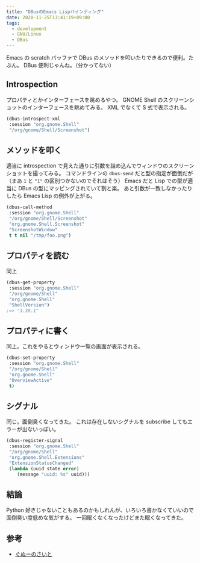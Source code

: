 ```yaml
---
title: "DBusのEmacs Lispバインディング"
date: 2020-11-25T13:41:19+09:00
tags:
  - development
  - GNU/Linux
  - DBus
---
```


Emacs の scratch バッファで DBus のメソッドを叩いたりできるので便利。たぶん。
DBus 便利じゃんね。（分かってない）

## Introspection

プロパティとかインターフェースを眺めるやつ。
GNOME Shell のスクリーンショットのインターフェースを眺めてみる。
XML でなくて S 式で表示される。

```lisp
(dbus-introspect-xml
 :session "org.gnome.Shell"
 "/org/gnome/Shell/Screenshot")
```

## メソッドを叩く

適当に introspection で見えた通りに引数を詰め込んでウィンドウのスクリーンショットを撮ってみる。
コマンドラインの `dbus-send` だと型の指定が面倒だが（まあ `1` と `"1"` の区別つかないのでそれはそう）
Emacs だと Lisp での型が適当に DBus の型にマッピングされていて割と楽。
あと引数が一致しなかったりしたら Emacs Lisp の例外が上がる。

```lisp
(dbus-call-method
 :session "org.gnome.Shell"
 "/org/gnome/Shell/Screenshot"
 "org.gnome.Shell.Screenshot"
 "ScreenshotWindow"
 t t nil "/tmp/foo.png")
```

## プロパティを読む

同上

```lisp
(dbus-get-property
 :session "org.gnome.Shell"
 "/org/gnome/Shell"
 "org.gnome.Shell"
 "ShellVersion")
;=> "3.38.1"
```

## プロパティに書く

同上。これをやるとウィンドウ一覧の画面が表示される。

```lisp
(dbus-set-property
 :session "org.gnome.Shell"
 "/org/gnome/Shell"
 "org.gnome.Shell"
 "OverviewActive"
 t)
```

## シグナル

同じ。面倒臭くなってきた。
これは存在しないシグナルを subscribe してもエラーが出ないっぽい。

```lisp
(dbus-register-signal
 :session "org.gnome.Shell"
 "/org/gnome/Shell"
 "org.gnome.Shell.Extensions"
 "ExtensionStatusChanged"
 (lambda (uuid state error)
    (message "uuid: %s" uuid)))
```

## 結論

Python 好きじゃないこともあるのかもしれんが、いろいろ書かなくていいので面倒臭い度低めな気がする。
一回眠くなくなったけどまた眠くなってきた。

## 参考

- [ぐぬーのさいと](https://www.gnu.org/software/emacs/manual/html_mono/dbus.html)
